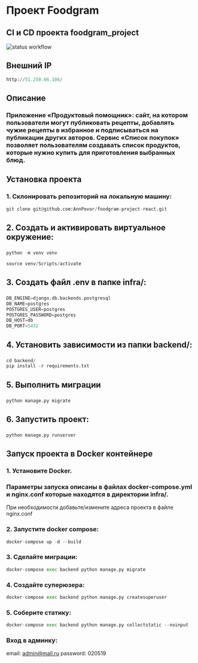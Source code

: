 # Проект Foodgram
## CI и CD проекта foodgram_project
![status workflow](https://github.com/AnnPovor/foodgram-project-react/actions/workflows/main.yml/badge.svg)

## Внешний IP
```python
http://51.250.66.186/
```

## Описание
### Приложение «Продуктовый помощник»: сайт, на котором пользователи могут публиковать рецепты, добавлять чужие рецепты в избранное и подписываться на публикации других авторов. Сервис «Список покупок» позволяет пользователям создавать список продуктов, которые нужно купить для приготовления выбранных блюд.

## Установка проекта

### 1. Склонировать репозиторий на локальную машину:

```python
git clone git@github.com:AnnPovor/foodgram-project-react.git
```

## 2. Создать и активировать виртуальное окружение:
###
```python
python -m venv venv
```
```python
source venv/Scripts/activate
```

## 3. Создать файл .env в папке infra/:
###
```python
DB_ENGINE=django.db.backends.postgresql
DB_NAME=postgres
POSTGRES_USER=postgres
POSTGRES_PASSWORD=postgres
DB_HOST=db
DB_PORT=5432
```
## 4. Установить зависимости из папки backend/:
###
```python
cd backend/
pip install -r requirements.txt
```
## 5. Выполнить миграции
###
```python
python manage.py migrate
```
## 6. Запустить проект:
###
```python 
python manage.py runserver
```

## Запуск проекта в Docker контейнере

### 1. Установите Docker.
### Параметры запуска описаны в файлах docker-compose.yml и nginx.conf которые находятся в директории infra/.
При необходимости добавьте/измените адреса проекта в файле nginx.conf

### 2. Запустите docker compose:
```python
docker-compose up -d --build
```
### 3. Сделайте миграции:
```python
docker-compose exec backend python manage.py migrate
```
### 4. Создайте суперюзера:
```python
docker-compose exec backend python manage.py createsuperuser
```

### 5. Соберите статику:
```python
docker-compose exec backend python manage.py collectstatic --noinput
```
### Вход в админку:
email: admin@mail.ru
password: 020519